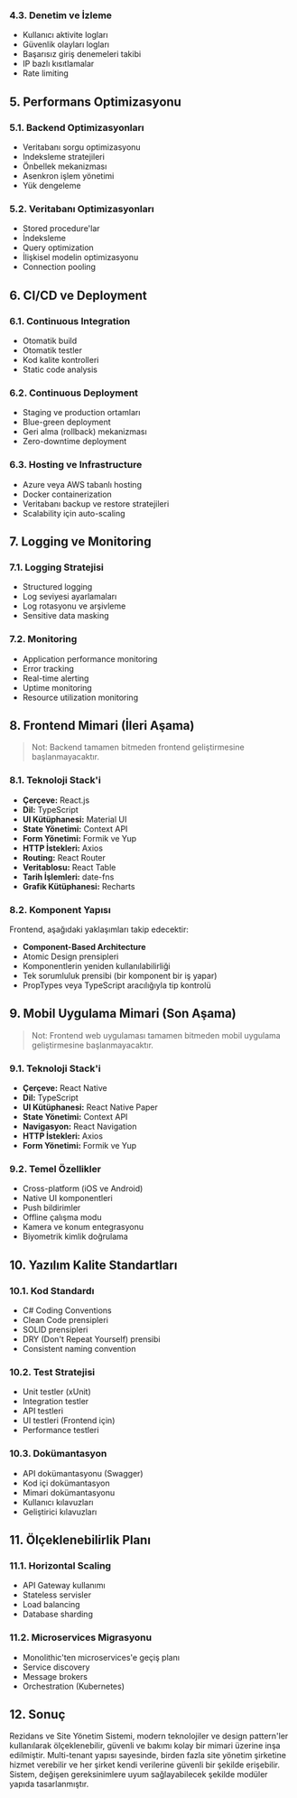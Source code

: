 ### 4.3. Denetim ve İzleme

- Kullanıcı aktivite logları
- Güvenlik olayları logları
- Başarısız giriş denemeleri takibi
- IP bazlı kısıtlamalar
- Rate limiting

## 5. Performans Optimizasyonu

### 5.1. Backend Optimizasyonları

- Veritabanı sorgu optimizasyonu
- Indeksleme stratejileri
- Önbellek mekanizması
- Asenkron işlem yönetimi
- Yük dengeleme

### 5.2. Veritabanı Optimizasyonları

- Stored procedure'lar
- İndeksleme
- Query optimization
- İlişkisel modelin optimizasyonu
- Connection pooling

## 6. CI/CD ve Deployment

### 6.1. Continuous Integration

- Otomatik build
- Otomatik testler
- Kod kalite kontrolleri
- Static code analysis

### 6.2. Continuous Deployment

- Staging ve production ortamları
- Blue-green deployment
- Geri alma (rollback) mekanizması
- Zero-downtime deployment

### 6.3. Hosting ve Infrastructure

- Azure veya AWS tabanlı hosting
- Docker containerization
- Veritabanı backup ve restore stratejileri
- Scalability için auto-scaling

## 7. Logging ve Monitoring

### 7.1. Logging Stratejisi

- Structured logging
- Log seviyesi ayarlamaları
- Log rotasyonu ve arşivleme
- Sensitive data masking

### 7.2. Monitoring

- Application performance monitoring
- Error tracking
- Real-time alerting
- Uptime monitoring
- Resource utilization monitoring

## 8. Frontend Mimari (İleri Aşama)

> Not: Backend tamamen bitmeden frontend geliştirmesine başlanmayacaktır.

### 8.1. Teknoloji Stack'i

- **Çerçeve:** React.js
- **Dil:** TypeScript
- **UI Kütüphanesi:** Material UI
- **State Yönetimi:** Context API
- **Form Yönetimi:** Formik ve Yup
- **HTTP İstekleri:** Axios
- **Routing:** React Router
- **Veritablosu:** React Table
- **Tarih İşlemleri:** date-fns
- **Grafik Kütüphanesi:** Recharts

### 8.2. Komponent Yapısı

Frontend, aşağıdaki yaklaşımları takip edecektir:

- **Component-Based Architecture**
- Atomic Design prensipleri
- Komponentlerin yeniden kullanılabilirliği
- Tek sorumluluk prensibi (bir komponent bir iş yapar)
- PropTypes veya TypeScript aracılığıyla tip kontrolü

## 9. Mobil Uygulama Mimari (Son Aşama)

> Not: Frontend web uygulaması tamamen bitmeden mobil uygulama geliştirmesine başlanmayacaktır.

### 9.1. Teknoloji Stack'i

- **Çerçeve:** React Native
- **Dil:** TypeScript
- **UI Kütüphanesi:** React Native Paper
- **State Yönetimi:** Context API
- **Navigasyon:** React Navigation
- **HTTP İstekleri:** Axios
- **Form Yönetimi:** Formik ve Yup

### 9.2. Temel Özellikler

- Cross-platform (iOS ve Android)
- Native UI komponentleri
- Push bildirimler
- Offline çalışma modu
- Kamera ve konum entegrasyonu
- Biyometrik kimlik doğrulama

## 10. Yazılım Kalite Standartları

### 10.1. Kod Standardı

- C# Coding Conventions
- Clean Code prensipleri
- SOLID prensipleri
- DRY (Don't Repeat Yourself) prensibi
- Consistent naming convention

### 10.2. Test Stratejisi

- Unit testler (xUnit)
- Integration testler
- API testleri
- UI testleri (Frontend için)
- Performance testleri

### 10.3. Dokümantasyon

- API dokümantasyonu (Swagger)
- Kod içi dokümantasyon
- Mimari dokümantasyonu
- Kullanıcı kılavuzları
- Geliştirici kılavuzları

## 11. Ölçeklenebilirlik Planı

### 11.1. Horizontal Scaling

- API Gateway kullanımı
- Stateless servisler
- Load balancing
- Database sharding

### 11.2. Microservices Migrasyonu

- Monolithic'ten microservices'e geçiş planı
- Service discovery
- Message brokers
- Orchestration (Kubernetes)

## 12. Sonuç

Rezidans ve Site Yönetim Sistemi, modern teknolojiler ve design pattern'ler kullanılarak ölçeklenebilir, güvenli ve bakımı kolay bir mimari üzerine inşa edilmiştir. Multi-tenant yapısı sayesinde, birden fazla site yönetim şirketine hizmet verebilir ve her şirket kendi verilerine güvenli bir şekilde erişebilir. Sistem, değişen gereksinimlere uyum sağlayabilecek şekilde modüler yapıda tasarlanmıştır.
